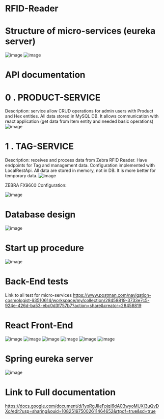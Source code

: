 # RFID-Reader

# Structure of micro-services (eureka server)
![image](https://github.com/alexlklim/RFID-Reader/assets/91628959/c8938a43-f145-4410-8533-0a29e99aeddf)
![image](https://github.com/alexlklim/RFID-Reader/assets/91628959/02ff40be-a3e8-4d84-b8df-b4391794a296)

# API documentation
# 0 . PRODUCT-SERVICE
Description: service allow CRUD operations for admin users with Product and Hex entities. All data stored in MySQL DB. It allows communication with react application (get data from Item entity and needed basic operations)
![image](https://github.com/alexlklim/RFID-Reader/assets/91628959/1b96a9d2-bdd5-4491-9fc5-e0ab72337644)

# 1 . TAG-SERVICE
Description: receives and process data from Zebra RFID Reader. Have endpoints for Tag and management data. Configuration implemented with LocalRestApi. All data are stored in memory, not in DB. It is more better for temporary data.
![image](https://github.com/alexlklim/RFID-Reader/assets/91628959/e521c989-adee-4a67-92cb-03f16f326a60)

ZEBRA FX9600 Configuration:

![image](https://github.com/alexlklim/RFID-Reader/assets/91628959/7ac23f29-5442-416b-8a49-e2edc929443b)

# Database design
![image](https://github.com/alexlklim/RFID-Reader/assets/91628959/b0844997-e015-444e-a7ce-daf340f2e267)

# Start up procedure
![image](https://github.com/alexlklim/RFID-Reader/assets/91628959/44384337-afef-402b-ba44-9fecc352805b)

# Back-End tests
Link to all test for micro-services
https://www.postman.com/navigation-cosmologist-63510614/workspace/my/collection/28458819-3733e7c5-924e-426d-ba53-ebc0d3f757b7?action=share&creator=28458819


# React Front-End
![image](https://github.com/alexlklim/RFID-Reader/assets/91628959/1d155d01-c114-4400-bb66-5b812d7b7811)
![image](https://github.com/alexlklim/RFID-Reader/assets/91628959/8f3c9549-6d0f-47d1-bbb6-1379f202d336)
![image](https://github.com/alexlklim/RFID-Reader/assets/91628959/1d3c2c9a-c209-48a0-9eb9-ffd30982240c)
![image](https://github.com/alexlklim/RFID-Reader/assets/91628959/d21b905d-fe37-4305-af7c-128fabc193a7)
![image](https://github.com/alexlklim/RFID-Reader/assets/91628959/4d630eb3-1b85-40db-a210-5554643d58c5)
![image](https://github.com/alexlklim/RFID-Reader/assets/91628959/a690b361-2b1f-4a58-9154-f6edc42bd2f2)

# Spring eureka server
![image](https://github.com/alexlklim/RFID-Reader/assets/91628959/5386f256-c04a-4825-be23-55461bb8d0da)


# Link to Full documentation
https://docs.google.com/document/d/1yoRgJlIeFpjqI6dA03wyoMUXI3uQvDXo/edit?usp=sharing&ouid=108251975002611464652&rtpof=true&sd=true




